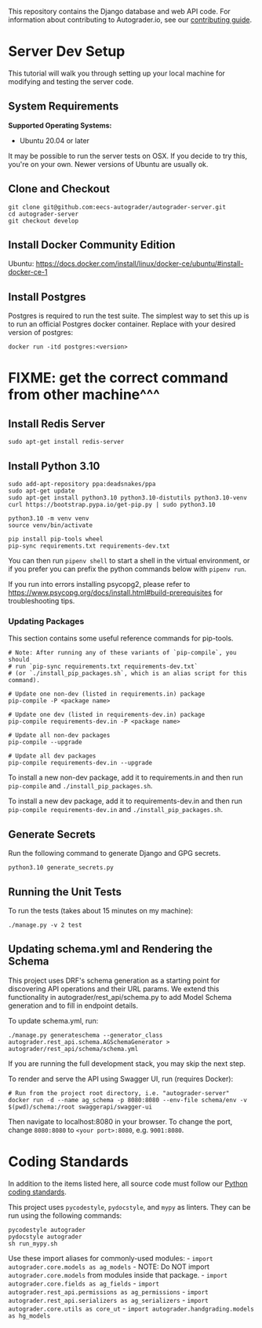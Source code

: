 This repository contains the Django database and web API code.
For information about contributing to Autograder.io, see our
[contributing guide](https://github.com/eecs-autograder/autograder.io/blob/master/CONTRIBUTING.md).

# Server Dev Setup

This tutorial will walk you through setting up your local machine for modifying
and testing the server code.

## System Requirements

**Supported Operating Systems:**
- Ubuntu 20.04 or later

It may be possible to run the server tests on OSX.
If you decide to try this, you're on your own.
Newer versions of Ubuntu are usually ok.

## Clone and Checkout
```
git clone git@github.com:eecs-autograder/autograder-server.git
cd autograder-server
git checkout develop
```

## Install Docker Community Edition
Ubuntu: https://docs.docker.com/install/linux/docker-ce/ubuntu/#install-docker-ce-1

## Install Postgres
Postgres is required to run the test suite. The simplest way to set this up is to run an official Postgres docker container. Replace <version> with your desired version of postgres:
```
docker run -itd postgres:<version>
```
# FIXME: get the correct command from other machine^^^

## Install Redis Server
```
sudo apt-get install redis-server
```

## Install Python 3.10
```
sudo add-apt-repository ppa:deadsnakes/ppa
sudo apt-get update
sudo apt-get install python3.10 python3.10-distutils python3.10-venv
curl https://bootstrap.pypa.io/get-pip.py | sudo python3.10

python3.10 -m venv venv
source venv/bin/activate

pip install pip-tools wheel
pip-sync requirements.txt requirements-dev.txt
```

You can then run `pipenv shell` to start a shell in the virtual environment,
or if you prefer you can prefix the python commands below with `pipenv run`.

If you run into errors installing psycopg2, please refer to https://www.psycopg.org/docs/install.html#build-prerequisites for troubleshooting tips.

### Updating Packages
This section contains some useful reference commands for pip-tools.
```
# Note: After running any of these variants of `pip-compile`, you should
# run `pip-sync requirements.txt requirements-dev.txt`
# (or `./install_pip_packages.sh`, which is an alias script for this command).

# Update one non-dev (listed in requirements.in) package
pip-compile -P <package name>

# Update one dev (listed in requirements-dev.in) package
pip-compile requirements-dev.in -P <package name>

# Update all non-dev packages
pip-compile --upgrade

# Update all dev packages
pip-compile requirements-dev.in --upgrade
```

To install a new non-dev package, add it to requirements.in and then run
`pip-compile` and `./install_pip_packages.sh`.

To install a new dev package, add it to requirements-dev.in and then run
`pip-compile requirements-dev.in` and `./install_pip_packages.sh`.

## Generate Secrets
Run the following command to generate Django and GPG secrets.
```
python3.10 generate_secrets.py
```

## Running the Unit Tests
To run the tests (takes about 15 minutes on my machine):
```
./manage.py -v 2 test
```

## Updating schema.yml and Rendering the Schema
This project uses DRF's schema generation as a starting point for discovering
API operations and their URL params. We extend this functionality in
autograder/rest_api/schema.py to add Model Schema generation and to fill in
endpoint details.

To update schema.yml, run:
```
./manage.py generateschema --generator_class autograder.rest_api.schema.AGSchemaGenerator > autograder/rest_api/schema/schema.yml
```

If you are running the full development stack, you may skip the next step.

To render and serve the API using Swagger UI, run (requires Docker):
```
# Run from the project root directory, i.e. "autograder-server"
docker run -d --name ag_schema -p 8080:8080 --env-file schema/env -v $(pwd)/schema:/root swaggerapi/swagger-ui
```
Then navigate to localhost:8080 in your browser. To change the port, change `8080:8080` to `<your port>:8080`, e.g. `9001:8080`.

# Coding Standards
In addition to the items listed here, all source code must follow our
[Python coding standards](https://github.com/eecs-autograder/autograder.io/blob/master/coding_standards_python.md).

This project uses `pycodestyle`, `pydocstyle`, and `mypy` as linters. They can
be run using the following commands:
```
pycodestyle autograder
pydocstyle autograder
sh run_mypy.sh
```

Use these import aliases for commonly-used modules:
    - `import autograder.core.models as ag_models`
        - NOTE: Do NOT import `autograder.core.models` from modules inside
        that package.
    - `import autograder.core.fields as ag_fields`
    - `import autograder.rest_api.permissions as ag_permissions`
    - `import autograder.rest_api.serializers as ag_serializers`
    - `import autograder.core.utils as core_ut`
    - `import autograder.handgrading.models as hg_models`
